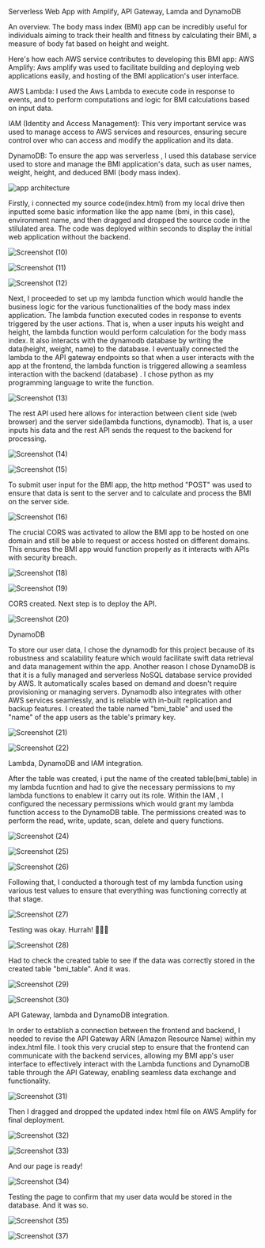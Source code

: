 ﻿Serverless Web App with Amplify, API Gateway, Lamda and DynamoDB
 
An overview. 
The body mass index (BMI) app can be incredibly useful for individuals aiming to track their health and fitness by calculating their BMI, a measure of body fat based on height and weight. 

Here's how each AWS service contributes to developing this BMI app:
AWS Amplify: Aws amplify was used to facilitate building and deploying web applications easily,  and hosting of the BMI application's user interface.

AWS Lambda: I used the Aws Lambda to execute code in response to events, and  to perform computations and logic for BMI calculations based on input data.

IAM (Identity and Access Management): This very important service was used to manage access to AWS services and resources, ensuring secure control over who can access and modify the application and its data.

DynamoDB: To ensure the app was serverless , I used this database service used to store and manage the BMI application's data, such as user names,  weight, height, and deduced BMI (body mass index).

![app architecture](https://github.com/iykecharles/AWS-Projects/assets/69170598/48da114a-1b8e-4b5d-ba06-66ecc718b692)


Firstly, i connected my source code(index.html)  from my local drive then inputted some  basic information like the app name (bmi, in this case), environment name, and then dragged and dropped the source code in the stilulated area. The code was deployed within seconds to display the initial web application without the backend.

![Screenshot (10)](https://github.com/iykecharles/AWS-Projects/assets/69170598/b27df7bb-7b4b-497b-8577-32c0ab5205a4)

![Screenshot (11)](https://github.com/iykecharles/AWS-Projects/assets/69170598/8f98762c-2eea-45c4-bfe7-c28f717c1fc3)


![Screenshot (12)](https://github.com/iykecharles/AWS-Projects/assets/69170598/097a40ae-7566-40f3-836a-996ebc06312a)

Next, I proceeded to set up my lambda function which would handle the business logic for the various functionalities of the body mass index application. The lambda function executed codes in response to events triggered by the user actions. That is, when a user inputs his weight and height, the lambda function would perform calculation for the body mass index. It also interacts with the dynamodb database by writing the data(height, weight, name) to the database. I eventually connected the lambda to the API gateway endpoints so that when a user interacts with the app at the frontend, the lambda function is triggered allowing a seamless interaction with the backend (database) .  I chose python as my programming language to write the function. 

![Screenshot (13)](https://github.com/iykecharles/AWS-Projects/assets/69170598/f485ea68-5843-4fdc-846a-7310eec01179)

The rest API used here allows for interaction between client side (web browser) and the server side(lambda functions, dynamodb). That is, a user inputs his data and the rest API sends the request to the backend for processing.

![Screenshot (14)](https://github.com/iykecharles/AWS-Projects/assets/69170598/140a2b95-8620-4619-8815-eee1e8f3fb37)

![Screenshot (15)](https://github.com/iykecharles/AWS-Projects/assets/69170598/dae5b6f1-bcf4-43e8-8032-b535bf7cdd83)

To submit user input for the BMI app, the http method "POST" was used to ensure that data is sent to the server and to calculate and process the BMI on the server side.

![Screenshot (16)](https://github.com/iykecharles/AWS-Projects/assets/69170598/799d2e63-ea93-4a16-ab1e-1d451a38b908)

The crucial CORS was activated to allow the BMI app to be hosted on one domain and still be able to request or access hosted on different domains.  This ensures the BMI app would function properly as it interacts with APIs with security breach.

![Screenshot (18)](https://github.com/iykecharles/AWS-Projects/assets/69170598/2fee6e7f-ad60-4d45-9247-07b76e4bbf71)


![Screenshot (19)](https://github.com/iykecharles/AWS-Projects/assets/69170598/8cc0c9d0-2748-4d1d-8e6b-3fb1b3b7987a)

CORS created. Next step is to deploy the API. 

![Screenshot (20)](https://github.com/iykecharles/AWS-Projects/assets/69170598/a7101627-939e-43d8-9376-00e9a9c4b68b)

DynamoDB

To store our user data, I chose the dynamodb for this project because of its robustness and scalability feature which would facilitate swift data retrieval and data management within the app. Another reason I chose DynamoDB is that it is a fully managed and serverless NoSQL database service provided by AWS. It automatically scales based on demand and doesn't require provisioning or managing servers. Dynamodb also integrates with other AWS services seamlessly, and is reliable with in-built replication and backup features. I created the table named "bmi_table" and used the "name" of the app users as the table's primary key.


![Screenshot (21)](https://github.com/iykecharles/AWS-Projects/assets/69170598/6f009c35-54a7-4bc6-ad75-ba74958d4bac)

![Screenshot (22)](https://github.com/iykecharles/AWS-Projects/assets/69170598/d7b39262-1852-49cc-bb9d-5abff32514fe)

Lambda, DynamoDB and IAM integration. 

After the table was created, i put the name of the created table(bmi_table) in my lambda fucntion and had to give the necessary permissions to my lambda functions to enablew it carry out its role. Within the IAM , I configured the necessary permissions which would grant my lambda function access  to the DynamoDB table. The permissions created was to perform the read, write, update, scan, delete and query functions.  

![Screenshot (24)](https://github.com/iykecharles/AWS-Projects/assets/69170598/fbe66fa0-fc82-489a-8642-b127a0758093)

![Screenshot (25)](https://github.com/iykecharles/AWS-Projects/assets/69170598/72763eed-9b4d-4788-9935-e5ffb1175d78)

![Screenshot (26)](https://github.com/iykecharles/AWS-Projects/assets/69170598/ff500ac1-c137-4d9f-bf39-f7927c0fc508)

Following that, I conducted a thorough test of my lambda function using various test values to ensure that everything was functioning correctly at that stage.

![Screenshot (27)](https://github.com/iykecharles/AWS-Projects/assets/69170598/0c466d63-799f-44a6-bf8a-e1565875f40c)

Testing was okay. Hurrah! 💃💃💃

![Screenshot (28)](https://github.com/iykecharles/AWS-Projects/assets/69170598/1e1b1192-7c28-4bb2-bd27-62ccf0a56407)

Had to check the created table to see if the data was correctly stored in the created table "bmi_table". And it was. 

![Screenshot (29)](https://github.com/iykecharles/AWS-Projects/assets/69170598/5404ee73-78d9-4a1b-b4f6-0fd9970e819c)

![Screenshot (30)](https://github.com/iykecharles/AWS-Projects/assets/69170598/989cb63b-661c-4169-8169-964476c1f60d)

API Gateway, lambda and DynamoDB integration. 

In order to establish a connection between the frontend and backend, I needed to revise the API Gateway ARN (Amazon Resource Name) within my index.html file. I took this very crucial step to ensure that the frontend can communicate with the backend services, allowing my BMI app's user interface to effectively interact with the Lambda functions and DynamoDB table through the API Gateway, enabling seamless data exchange and functionality.

![Screenshot (31)](https://github.com/iykecharles/AWS-Projects/assets/69170598/9101d0bf-2ff9-4d01-93d6-2402a40981cb)

Then I dragged and dropped  the updated index html file on AWS Amplify for final deployment.

![Screenshot (32)](https://github.com/iykecharles/AWS-Projects/assets/69170598/4acef3cf-8ac4-400a-bf7f-6220f88e840b)

![Screenshot (33)](https://github.com/iykecharles/AWS-Projects/assets/69170598/1242f559-1c96-4af7-a041-94624cf049f4)

And our page is ready!

![Screenshot (34)](https://github.com/iykecharles/AWS-Projects/assets/69170598/b80d90aa-d376-430c-a04d-543413acc1e5)


Testing the page to confirm that my user data would be stored in the database. And it was so.

![Screenshot (35)](https://github.com/iykecharles/AWS-Projects/assets/69170598/3fd0addc-360e-4ef4-b445-c2fb6a3e0f2e)

![Screenshot (37)](https://github.com/iykecharles/AWS-Projects/assets/69170598/6cfdf298-8a2a-4d6c-8334-0c510c8cb9f7)

